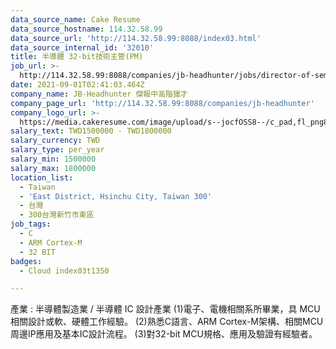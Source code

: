 ```yaml
---
data_source_name: Cake Resume
data_source_hostname: 114.32.58.99
data_source_url: 'http://114.32.58.99:8088/index03.html'
data_source_internal_id: '32010'
title: 半導體 32-bit技術主管(PM)
job_url: >-
  http://114.32.58.99:8088/companies/jb-headhunter/jobs/director-of-semiconductor-32-bit-technology-pm
date: 2021-09-01T02:41:03.464Z
company_name: JB-Headhunter 傑報中高階獵才
company_page_url: 'http://114.32.58.99:8088/companies/jb-headhunter'
company_logo_url: >-
  https://media.cakeresume.com/image/upload/s--jocfOSS8--/c_pad,fl_png8,h_200,w_200/v1630906417/hqcxk5i6a2qg8zw7w4n4.png
salary_text: TWD1500000 - TWD1800000
salary_currency: TWD
salary_type: per_year
salary_min: 1500000
salary_max: 1800000
location_list:
  - Taiwan
  - 'East District, Hsinchu City, Taiwan 300'
  - 台灣
  - 300台灣新竹市東區
job_tags:
  - C
  - ARM Cortex-M
  - 32 BIT
badges:
  - Cloud index03t1350

---
```


產業 : 半導體製造業 / 半導體 IC 設計產業 (1)電子、電機相關系所畢業，具 MCU相關設計或軟、硬體工作經驗。 (2)熟悉C語言、ARM Cortex-M架構、相關MCU周邊IP應用及基本IC設計流程。 (3)對32-bit MCU規格、應用及驗證有經驗者。